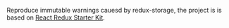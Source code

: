 Reproduce immutable warnings cauesd by redux-storage, the project is is based on [React Redux Starter Kit](https://github.com/michaelcontento/redux-storage).